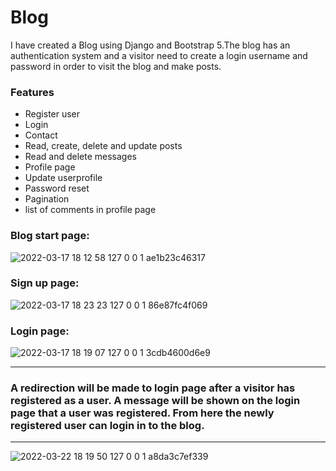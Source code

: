 # Blog

I have created a Blog using Django and Bootstrap 5.The blog has an authentication system and a visitor need to create a login username and password in order to visit the blog and make posts.

### Features

* Register user
* Login
* Contact
* Read, create, delete and update posts
* Read and delete messages
* Profile page
* Update userprofile
* Password reset
* Pagination
* list of comments in profile page

### Blog start page:



![2022-03-17 18 12 58 127 0 0 1 ae1b23c46317](https://user-images.githubusercontent.com/60063451/158856782-ddaaf724-0403-4fbd-aba4-69a623805788.jpg)

### Sign up page:

![2022-03-17 18 23 23 127 0 0 1 86e87fc4f069](https://user-images.githubusercontent.com/60063451/158858737-fd1b8020-943c-4ba6-92f6-b7885c0213c8.jpg)

### Login page:

![2022-03-17 18 19 07 127 0 0 1 3cdb4600d6e9](https://user-images.githubusercontent.com/60063451/158857870-0aaa4198-f839-4d0f-aa33-672c04f8d215.jpg)

***

### A redirection will be made to login page after a visitor has registered as a user. A message will be shown on the login page that a user was registered. From here the newly registered user can login in to the blog.

***

![2022-03-22 18 19 50 127 0 0 1 a8da3c7ef339](https://user-images.githubusercontent.com/60063451/159538955-65fd5133-cdea-430b-850b-854a90459db3.jpg)

